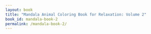 ```yaml
---
layout: book
title: "Mandala Animal Coloring Book for Relaxation: Volume 2"
book_id: mandala-book-2
permalink: /mandala-book-2/
---
```

